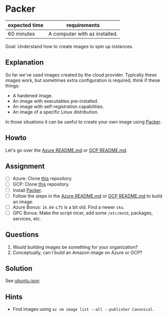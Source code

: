 # Packer

|expected time|requirements                 |
|-------------|-----------------------------|
|60 minutes   |A computer with az installed.|

Goal: Understand how to create images to spin up instances.

## Explanation

So far we've used images created by the cloud provider. Typically these images work, but sometimes extra configuration is required, think if these things:

- A hardened image.
- An image with executables pre-installed.
- An image with self-registration capabilities.
- An image of a specific Linux distribution.

In those situations it can be useful to create your own image using [Packer](https://www.packer.io/).

## Howto

Let's go over the [Azure README.md](https://github.com/robertdebock/packer-azure-arm/blob/master/README.md) or [GCP README.md](https://github.com/robertdebock/packer-gcp-centos/blob/master/README.md).

## Assignment

- [ ] Azure: Clone [this](https://github.com/robertdebock/packer-azure-arm) repository.
- [ ] GCP: Clone [this](https://github.com/robertdebock/packer-gcp-centos) repository.
- [ ] Install [Packer](https://www.packer.io/).
- [ ] Follow the steps in the [Azure README.md](https://github.com/robertdebock/packer-azure-arm/blob/master/README.md) or [GCP README.md](https://github.com/robertdebock/packer-gcp-centos/blob/master/README.md) to build an image.
- [ ] Azure Bonus: `16.04-LTS` is a bit old. Find a newer `sku`.
- [ ] GPC Bonus: Make the script nicer, add some `/etc/motd`, packages, services, etc.

## Questions

1. Would building images be something for your organization?
2. Conceptually, can I build an Amazon image on Azure or GCP?

## Solution

See [ubuntu.json](https://github.com/robertdebock/packer-azure-arm/blob/master/ubuntu.json)

## Hints

- Find images using `az vm image list --all --publisher Canonical`.
